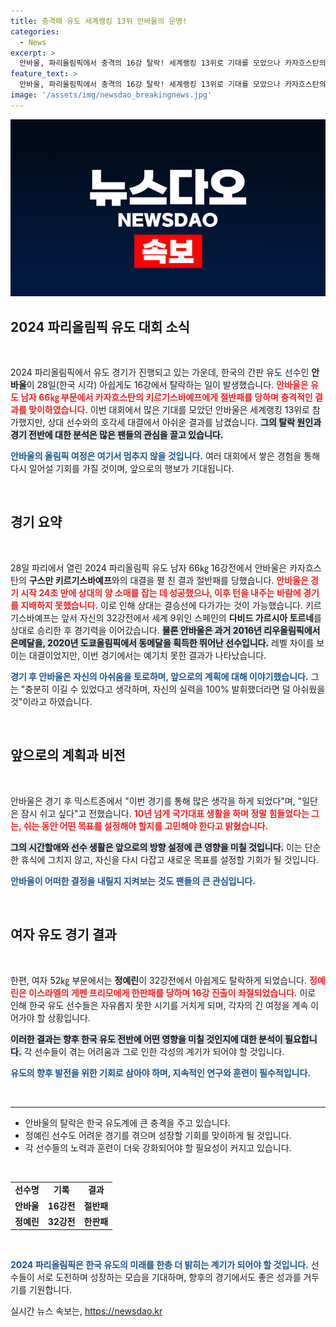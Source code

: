 ```yaml
---
title: 충격패 유도 세계랭킹 13위 안바울의 운명!
categories:
  - News
excerpt: >
  안바울, 파리올림픽에서 충격의 16강 탈락! 세계랭킹 13위로 기대를 모았으나 카자흐스탄의 약체에 패배하며 금메달 꿈이 사라졌다. 그의 아쉬운 소감과 향후 계획은? 클릭하여 자세한 내용을 확인하세요!
feature_text: >
  안바울, 파리올림픽에서 충격의 16강 탈락! 세계랭킹 13위로 기대를 모았으나 카자흐스탄의 약체에 패배하며 금메달 꿈이 사라졌다. 그의 아쉬운 소감과 향후 계획은? 클릭하여 자세한 내용을 확인하세요!
image: '/assets/img/newsdao_breakingnews.jpg'
---
```


<p><img src="/assets/img/newsdao_breakingnews.jpg" alt="implanttips 속보" /></p>

<h2 data-ke-size="size26">2024 파리올림픽 유도 대회 소식</h2>

<p data-ke-size="size16">&nbsp;</p>

<p data-ke-size="size16">2024 파리올림픽에서 유도 경기가 진행되고 있는 가운데, 한국의 간판 유도 선수인 <b>안바울</b>이 28일(한국 시각) 아쉽게도 16강에서 탈락하는 일이 발생했습니다. <b><span style="color: #ee2323;">안바울은 유도 남자 66㎏ 부문에서 카자흐스탄의 키르기스바예프에게 절반패를 당하며 충격적인 결과를 맞이하였습니다.</span></b> 이번 대회에서 많은 기대를 모았던 안바울은 세계랭킹 13위로 참가했지만, 상대 선수와의 호각세 대결에서 아쉬운 결과를 남겼습니다. <b><span style="background-color: #21538527;">그의 탈락 원인과 경기 전반에 대한 분석은 많은 팬들의 관심을 끌고 있습니다.</span></b> </p>

<p><b><span style="color: #1a5490;">안바울의 올림픽 여정은 여기서 멈추지 않을 것입니다.</span></b> 여러 대회에서 쌓은 경험을 통해 다시 일어설 기회를 가질 것이며, 앞으로의 행보가 기대됩니다. </p>

<p data-ke-size="size16">&nbsp;</p>

<h2 data-ke-size="size26">경기 요약</h2>

<p data-ke-size="size16">&nbsp;</p>

<p data-ke-size="size16">28일 파리에서 열린 2024 파리올림픽 유도 남자 66㎏ 16강전에서 안바울은 카자흐스탄의 <b>구스만 키르기스바예프</b>와의 대결을 펼 친 결과 절반패를 당했습니다. <b><span style="color: #ee2323;">안바울은 경기 시작 24초 만에 상대의 양 소매를 잡는 데 성공했으나, 이후 턴을 내주는 바람에 경기를 지배하지 못했습니다.</span></b>  이로 인해 상대는 결승선에 다가가는 것이 가능했습니다. 키르기스바예프는 앞서 자신의 32강전에서 세계 9위인 스페인의 <b>다비드 가르시아 토르네</b>를 상대로 승리한 후 경기력을 이어갔습니다. <b><span style="background-color: #21538527;">물론 안바울은 과거 2016년 리우올림픽에서 은메달을, 2020년 도쿄올림픽에서 동메달을 획득한 뛰어난 선수입니다.</span></b> 레벨 차이를 보이는 대결이었지만, 이번 경기에서는 예기치 못한 결과가 나타났습니다.</p>

<p><b><span style="color: #1a5490;">경기 후 안바울은 자신의 아쉬움을 토로하며, 앞으로의 계획에 대해 이야기했습니다.</span></b> 그는 "충분히 이길 수 있었다고 생각하며, 자신의 실력을 100% 발휘했더라면 덜 아쉬웠을 것"이라고 하였습니다.</p>

<p data-ke-size="size16">&nbsp;</p>

<h2 data-ke-size="size26">앞으로의 계획과 비전</h2>

<p data-ke-size="size16">&nbsp;</p>

<p data-ke-size="size16">안바울은 경기 후 믹스트존에서 "이번 경기를 통해 많은 생각을 하게 되었다"며, "일단은 잠시 쉬고 싶다"고 전했습니다. <b><span style="color: #ee2323;">10년 넘게 국가대표 생활을 하며 정말 힘들었다는 그는, 쉬는 동안 어떤 목표를 설정해야 할지를 고민해야 한다고 밝혔습니다.</span></b> </p>

<p><b><span style="background-color: #21538527;">그의 시간할애와 선수 생활은 앞으로의 방향 설정에 큰 영향을 미칠 것입니다.</span></b> 이는 단순한 휴식에 그치지 않고, 자신을 다시 다잡고 새로운 목표를 설정할 기회가 될 것입니다. </p>

<p><b><span style="color: #1a5490;">안바울이 어떠한 결정을 내릴지 지켜보는 것도 팬들의 큰 관심입니다.</span></b></p>

<p data-ke-size="size16">&nbsp;</p>

<h2 data-ke-size="size26">여자 유도 경기 결과</h2>

<p data-ke-size="size16">&nbsp;</p>

<p data-ke-size="size16">한편, 여자 52㎏ 부문에서는 <b>정예린</b>이 32강전에서 아쉽게도 탈락하게 되었습니다. <b><span style="color: #ee2323;">정예린은 이스라엘의 게펜 프리모에게 한판패를 당하며 16강 진출이 좌절되었습니다.</span></b>  이로 인해 한국 유도 선수들은 자유롭지 못한 시기를 거치게 되며, 각자의 긴 여정을 계속 이어가야 할 상황입니다. </p>

<p><b><span style="background-color: #21538527;">이러한 결과는 향후 한국 유도 전반에 어떤 영향을 미칠 것인지에 대한 분석이 필요합니다.</span></b> 각 선수들이 겪는 어려움과 그로 인한 각성의 계기가 되어야 할 것입니다.</p>

<p><b><span style="color: #1a5490;">유도의 향후 발전을 위한 기회로 삼아야 하며, 지속적인 연구와 훈련이 필수적입니다.</span></b></p>

<p data-ke-size="size16">&nbsp;</p>

<hr>

<ul>
<li>안바울의 탈락은 한국 유도계에 큰 충격을 주고 있습니다.</li>
<li>정예린 선수도 어려운 경기를 겪으며 성장할 기회를 맞이하게 될 것입니다.</li>
<li>각 선수들의 노력과 훈련이 더욱 강화되어야 할 필요성이 커지고 있습니다.</li>
</ul>

<p data-ke-size="size16">&nbsp;</p>

<table>
<tr>
<td style="text-align: center; height: 17px;"><b>선수명</b></td>
<td style="text-align: center; height: 17px;"><b>기록</b></td>
<td style="text-align: center; height: 17px;"><b>결과</b></td>
</tr>
<tr>
<td style="text-align: center; height: 17px;"><b>안바울</b></td>
<td style="text-align: center; height: 17px;"><b>16강전</b></td>
<td style="text-align: center; height: 17px;"><b>절반패</b></td>
</tr>
<tr>
<td style="text-align: center; height: 17px;"><b>정예린</b></td>
<td style="text-align: center; height: 17px;"><b>32강전</b></td>
<td style="text-align: center; height: 17px;"><b>한판패</b></td>
</tr>
</table>

<p data-ke-size="size16">&nbsp;</p>

<p><b><span style="color: #1a5490;">2024 파리올림픽은 한국 유도의 미래를 한층 더 밝히는 계기가 되어야 할 것입니다.</span></b> 선수들이 서로 도전하며 성장하는 모습을 기대하며, 향후의 경기에서도 좋은 성과를 거두기를 기원합니다.</p>
실시간 뉴스 속보는, <a href="https://newsdao.kr" rel="dofollow">https://newsdao.kr</a>



